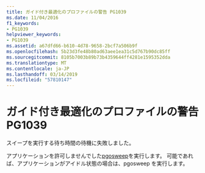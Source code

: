 ```yaml
---
title: ガイド付き最適化のプロファイルの警告 PG1039
ms.date: 11/04/2016
f1_keywords:
- PG1039
helpviewer_keywords:
- PG1039
ms.assetid: a67dfd66-b610-4d78-9658-2bcf7a506b9f
ms.openlocfilehash: 5b23d3fe48b80ad63aee1ea31c5d767b90dc85ff
ms.sourcegitcommit: 8105b7003b89b73b4359644ff4281e1595352dda
ms.translationtype: MT
ms.contentlocale: ja-JP
ms.lasthandoff: 03/14/2019
ms.locfileid: "57810147"
---
```

# <a name="profile-guided-optimization-warning-pg1039"></a>ガイド付き最適化のプロファイルの警告 PG1039

スイープを実行する待ち時間の待機に失敗しました。

アプリケーションを許可しませんでした[pgosweep](../../build/pgosweep.md)を実行します。  可能であれば、アプリケーションがアイドル状態の場合は、pgosweep を実行します。